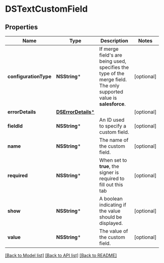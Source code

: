 # DSTextCustomField

## Properties
Name | Type | Description | Notes
------------ | ------------- | ------------- | -------------
**configurationType** | **NSString*** | If merge field&#39;s are being used, specifies the type of the merge field. The only  supported value is **salesforce**. | [optional] 
**errorDetails** | [**DSErrorDetails***](DSErrorDetails.md) |  | [optional] 
**fieldId** | **NSString*** | An ID used to specify a custom field. | [optional] 
**name** | **NSString*** | The name of the custom field. | [optional] 
**required** | **NSString*** | When set to **true**, the signer is required to fill out this tab | [optional] 
**show** | **NSString*** | A boolean indicating if the value should be displayed. | [optional] 
**value** | **NSString*** | The value of the custom field. | [optional] 

[[Back to Model list]](../README.md#documentation-for-models) [[Back to API list]](../README.md#documentation-for-api-endpoints) [[Back to README]](../README.md)


